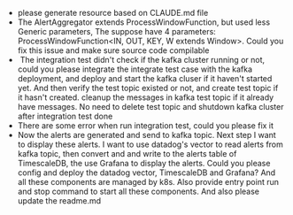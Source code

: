 - please generate resource based on CLAUDE.md file
- The AlertAggregator extends ProcessWindowFunction, but used less Generic parameters, The suppose have 4
parameters: ProcessWindowFunction<IN, OUT, KEY, W extends Window>. Could you fix this issue and make sure source
code compilable
-  The integration test didn't check if the kafka cluster running or not, could you please integrate the integrate
  test case with the kafka deployment, and deploy and start the kafka cluser if it haven't started yet. And then
  verify the test topic existed or not, and create test topic if it hasn't created. cleanup the messages in kafka
  test topic if it already have messages. No need to delete test topic and shutdown kafka cluster after integration
  test done
- There are some error when run integration test, could you please fix it
- Now the alerts are generated and send to kafka topic. Next step I want to display these alerts. I want to use
  datadog's vector to read alerts from kafka topic, then convert and and write to the alerts table of TimescaleDB,
  the use Grafana to display the alerts. Could you please config and deploy the datadog vector, TimescaleDB and
  Grafana? And all these components are managed by k8s. Also provide entry point run and stop command to start all
  these components. And also please update the readme.md

